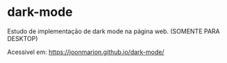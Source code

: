 # dark-mode

Estudo de implementação de dark mode na página web. (SOMENTE PARA DESKTOP)

Acessível em: https://joonmarion.github.io/dark-mode/
